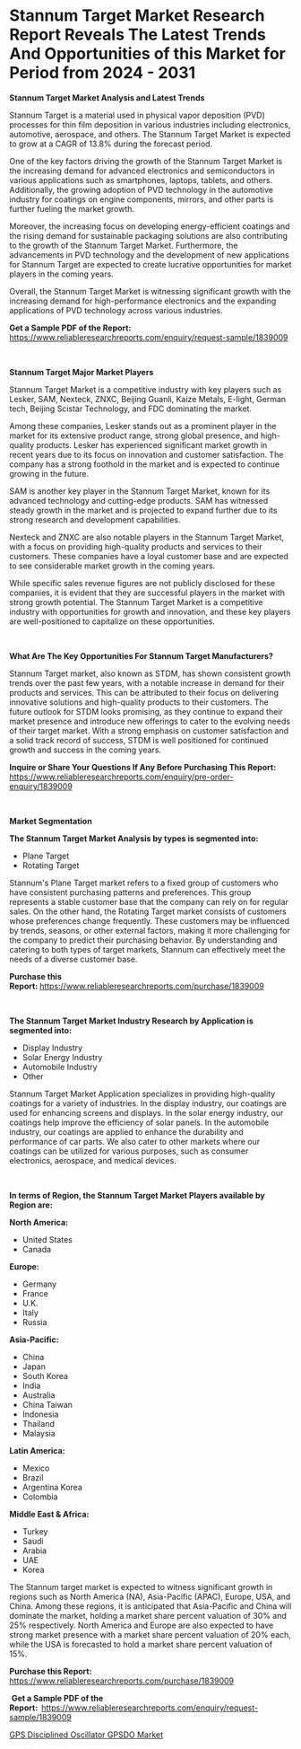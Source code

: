 <p><h1>Stannum Target Market Research Report Reveals The Latest Trends And Opportunities of this Market for Period from 2024 - 2031</h1></p><p><strong>Stannum Target Market Analysis and Latest Trends</strong></p>
<p><p>Stannum Target is a material used in physical vapor deposition (PVD) processes for thin film deposition in various industries including electronics, automotive, aerospace, and others. The Stannum Target Market is expected to grow at a CAGR of 13.8% during the forecast period.</p><p>One of the key factors driving the growth of the Stannum Target Market is the increasing demand for advanced electronics and semiconductors in various applications such as smartphones, laptops, tablets, and others. Additionally, the growing adoption of PVD technology in the automotive industry for coatings on engine components, mirrors, and other parts is further fueling the market growth.</p><p>Moreover, the increasing focus on developing energy-efficient coatings and the rising demand for sustainable packaging solutions are also contributing to the growth of the Stannum Target Market. Furthermore, the advancements in PVD technology and the development of new applications for Stannum Target are expected to create lucrative opportunities for market players in the coming years.</p><p>Overall, the Stannum Target Market is witnessing significant growth with the increasing demand for high-performance electronics and the expanding applications of PVD technology across various industries.</p></p>
<p><strong>Get a Sample PDF of the Report:&nbsp;</strong> <a href="https://www.reliableresearchreports.com/enquiry/request-sample/1839009">https://www.reliableresearchreports.com/enquiry/request-sample/1839009</a></p>
<p>&nbsp;</p>
<p><strong>Stannum Target Major Market Players</strong></p>
<p><p>Stannum Target Market is a competitive industry with key players such as Lesker, SAM, Nexteck, ZNXC, Beijing Guanli, Kaize Metals, E-light, German tech, Beijing Scistar Technology, and FDC dominating the market. </p><p>Among these companies, Lesker stands out as a prominent player in the market for its extensive product range, strong global presence, and high-quality products. Lesker has experienced significant market growth in recent years due to its focus on innovation and customer satisfaction. The company has a strong foothold in the market and is expected to continue growing in the future.</p><p>SAM is another key player in the Stannum Target Market, known for its advanced technology and cutting-edge products. SAM has witnessed steady growth in the market and is projected to expand further due to its strong research and development capabilities.</p><p>Nexteck and ZNXC are also notable players in the Stannum Target Market, with a focus on providing high-quality products and services to their customers. These companies have a loyal customer base and are expected to see considerable market growth in the coming years.</p><p>While specific sales revenue figures are not publicly disclosed for these companies, it is evident that they are successful players in the market with strong growth potential. The Stannum Target Market is a competitive industry with opportunities for growth and innovation, and these key players are well-positioned to capitalize on these opportunities.</p></p>
<p>&nbsp;</p>
<p><strong>What Are The Key Opportunities For Stannum Target Manufacturers?</strong></p>
<p><p>Stannum Target market, also known as STDM, has shown consistent growth trends over the past few years, with a notable increase in demand for their products and services. This can be attributed to their focus on delivering innovative solutions and high-quality products to their customers. The future outlook for STDM looks promising, as they continue to expand their market presence and introduce new offerings to cater to the evolving needs of their target market. With a strong emphasis on customer satisfaction and a solid track record of success, STDM is well positioned for continued growth and success in the coming years.</p></p>
<p><strong>Inquire or Share Your Questions If Any Before Purchasing This Report:</strong> <a href="https://www.reliableresearchreports.com/enquiry/pre-order-enquiry/1839009">https://www.reliableresearchreports.com/enquiry/pre-order-enquiry/1839009</a></p>
<p>&nbsp;</p>
<p><strong>Market Segmentation</strong></p>
<p><strong>The Stannum Target Market Analysis by types is segmented into:</strong></p>
<p><ul><li>Plane Target</li><li>Rotating Target</li></ul></p>
<p><p>Stannum's Plane Target market refers to a fixed group of customers who have consistent purchasing patterns and preferences. This group represents a stable customer base that the company can rely on for regular sales. On the other hand, the Rotating Target market consists of customers whose preferences change frequently. These customers may be influenced by trends, seasons, or other external factors, making it more challenging for the company to predict their purchasing behavior. By understanding and catering to both types of target markets, Stannum can effectively meet the needs of a diverse customer base.</p></p>
<p><strong>Purchase this Report:&nbsp;</strong><a href="https://www.reliableresearchreports.com/purchase/1839009">https://www.reliableresearchreports.com/purchase/1839009</a></p>
<p>&nbsp;</p>
<p><strong>The Stannum Target Market Industry Research by Application is segmented into:</strong></p>
<p><ul><li>Display Industry</li><li>Solar Energy Industry</li><li>Automobile Industry</li><li>Other</li></ul></p>
<p><p>Stannum Target Market Application specializes in providing high-quality coatings for a variety of industries. In the display industry, our coatings are used for enhancing screens and displays. In the solar energy industry, our coatings help improve the efficiency of solar panels. In the automobile industry, our coatings are applied to enhance the durability and performance of car parts. We also cater to other markets where our coatings can be utilized for various purposes, such as consumer electronics, aerospace, and medical devices.</p></p>
<p>&nbsp;</p>
<p><strong>In terms of Region, the Stannum Target Market Players available by Region are:</strong></p>
<p>
    <p> <strong> North America: </strong>
        <ul>
            <li>United States</li>
            <li>Canada</li>
        </ul>
        </p> 
    <p> <strong> Europe: </strong>
        <ul>
            <li>Germany</li>
            <li>France</li>
            <li>U.K.</li>
            <li>Italy</li>
            <li>Russia</li>
        </ul>
        </p> 
    <p> <strong> Asia-Pacific: </strong>
        <ul>
            <li>China</li>
            <li>Japan</li>
            <li>South Korea</li>
            <li>India</li>
            <li>Australia</li>
            <li>China Taiwan</li>
            <li>Indonesia</li>
            <li>Thailand</li>
            <li>Malaysia</li>
        </ul>
        </p> 
    <p> <strong> Latin America: </strong>
        <ul>
            <li>Mexico</li>
            <li>Brazil</li>
            <li>Argentina Korea</li>
            <li>Colombia</li>
        </ul>
        </p> 
    <p> <strong> Middle East & Africa: </strong>
        <ul>
            <li>Turkey</li>
            <li>Saudi</li>
            <li>Arabia</li>
            <li>UAE</li>
            <li>Korea</li>
        </ul>
    </p>
    </p>
<p><p>The Stannum target market is expected to witness significant growth in regions such as North America (NA), Asia-Pacific (APAC), Europe, USA, and China. Among these regions, it is anticipated that Asia-Pacific and China will dominate the market, holding a market share percent valuation of 30% and 25% respectively. North America and Europe are also expected to have strong market presence with a market share percent valuation of 20% each, while the USA is forecasted to hold a market share percent valuation of 15%.</p></p>
<p><strong>Purchase this Report: </strong><a href="https://www.reliableresearchreports.com/purchase/1839009">https://www.reliableresearchreports.com/purchase/1839009</a></p>
<p>&nbsp;<strong>Get a Sample PDF of the Report:&nbsp;&nbsp;</strong><a href="https://www.reliableresearchreports.com/enquiry/request-sample/1839009">https://www.reliableresearchreports.com/enquiry/request-sample/1839009</a></p>
<p><strong></strong></p>
<p><p><a href="https://bubble-tree-ea4.notion.site/GPS-Disciplined-Oscillator-GPSDO-Market-Size-Focuses-on-Market-Dynamics-In-Depth-Analysis-and-Futur-8c3125fb979d45e8879f8b1c7b7697ed">GPS Disciplined Oscillator GPSDO Market</a></p></p>